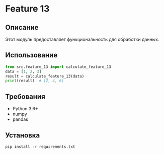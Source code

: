 # Feature 13
## Описание
Этот модуль предоставляет функциональность для обработки данных.
## Использование
```python
from src.feature_13 import calculate_feature_13
data = [1, 2, 3]
result = calculate_feature_13(data)
print(result)  # [2, 4, 6]
```
## Требования
- Python 3.6+
- numpy
- pandas
## Установка
```bash
pip install -r requirements.txt
```